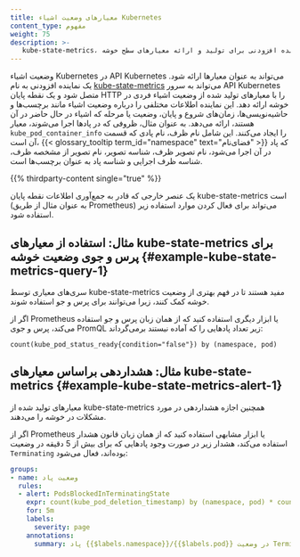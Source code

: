 ```yaml
---
title: معیارهای وضعیت اشیاء Kubernetes
content_type: مفهوم
weight: 75
description: >-
   kube-state-metrics، یک نماینده افزودنی برای تولید و ارائه معیارهای سطح خوشه.
---
```


وضعیت اشیاء Kubernetes در API Kubernetes می‌تواند به عنوان معیارها ارائه شود. یک نماینده افزودنی به نام [kube-state-metrics](https://github.com/kubernetes/kube-state-metrics) می‌تواند به سرور API Kubernetes متصل شود و یک نقطه پایان HTTP را با معیارهای تولید شده از وضعیت اشیاء فردی در خوشه ارائه دهد. این نماینده اطلاعات مختلفی را درباره وضعیت اشیاء مانند برچسب‌ها و حاشیه‌نویسی‌ها، زمان‌های شروع و پایان، وضعیت یا مرحله که اشیاء در حال حاضر در آن هستند، ارائه می‌دهد. به عنوان مثال، ظروفی که در پاد‌ها اجرا می‌شوند، معیار `kube_pod_container_info` را ایجاد می‌کنند. این شامل نام ظرف، نام پادی که قسمت آن است، {{< glossary_tooltip term_id="namespace" text="فضای‌نام" >}} که پاد در آن اجرا می‌شود، نام تصویر ظرف، شناسه تصویر، نام تصویر از مشخصه ظرف، شناسه ظرف اجرایی و شناسه پاد به عنوان برچسب‌ها است.

{{% thirdparty-content single="true" %}}

یک عنصر خارجی که قادر به جمع‌آوری اطلاعات نقطه پایان kube-state-metrics است (به عنوان مثال از طریق Prometheus) می‌تواند برای فعال کردن موارد استفاده زیر استفاده شود.

## مثال: استفاده از معیارهای kube-state-metrics برای پرس و جوی وضعیت خوشه {#example-kube-state-metrics-query-1}

سری‌های معیاری توسط kube-state-metrics مفید هستند تا در فهم بهتری از وضعیت خوشه کمک کنند، زیرا می‌توانند برای پرس و جو استفاده شوند.

اگر از Prometheus یا ابزار دیگری استفاده کنید که از همان زبان پرس و جو استفاده می‌کند، پرس و جوی PromQL زیر تعداد پادهایی را که آماده نیستند برمی‌گرداند:

```
count(kube_pod_status_ready{condition="false"}) by (namespace, pod)
```

## مثال: هشداردهی براساس معیارهای kube-state-metrics {#example-kube-state-metrics-alert-1}

معیارهای تولید شده از kube-state-metrics همچنین اجازه هشداردهی در مورد مشکلات در خوشه را می‌دهند.

اگر از Prometheus یا ابزار مشابهی استفاده کنید که از همان زبان قانون هشدار استفاده می‌کند، هشدار زیر در صورت وجود پادهایی که برای بیش از 5 دقیقه در وضعیت `Terminating` بوده‌اند، فعال می‌شود:

```yaml
groups:
- name: وضعیت پاد
  rules:
  - alert: PodsBlockedInTerminatingState
    expr: count(kube_pod_deletion_timestamp) by (namespace, pod) * count(kube_pod_status_reason{reason="NodeLost"} == 0) by (namespace, pod) > 0
    for: 5m
    labels:
      severity: page
    annotations:
      summary: پاد {{$labels.namespace}}/{{$labels.pod}} در وضعیت Terminating مسدود شده است.
```
